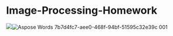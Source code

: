 # Image-Processing-Homework
![](Aspose.Words.7b7d4fc7-aee0-468f-94bf-51595c32e39c.001.png)![Aspose Words 7b7d4fc7-aee0-468f-94bf-51595c32e39c 001](https://user-images.githubusercontent.com/44069270/190891512-520801e7-f405-4d19-b63a-a51b25e1816d.png)
